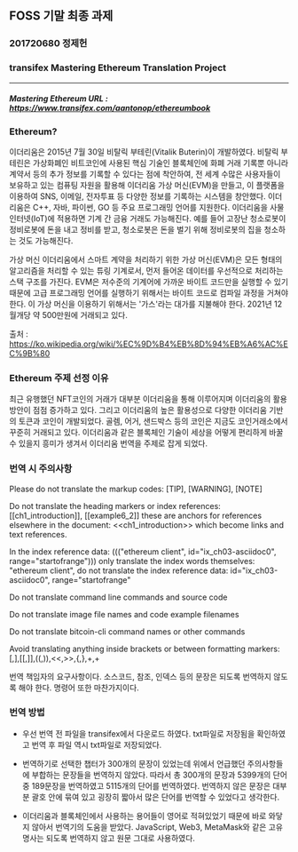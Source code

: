 ## FOSS 기말 최종 과제

### 201720680 정제헌
### transifex Mastering Ethereum Translation Project
<hr/>

##### Mastering Ethereum URL : https://www.transifex.com/aantonop/ethereumbook

### Ethereum?
이더리움은 2015년 7월 30일 비탈릭 부테린(Vitalik Buterin)이 개발하였다. 비탈릭 부테린은 가상화폐인 비트코인에 사용된 핵심 기술인 블록체인에 화폐 거래 기록뿐 아니라 계약서 등의 추가 정보를 기록할 수 있다는 점에 착안하여, 전 세계 수많은 사용자들이 보유하고 있는 컴퓨팅 자원을 활용해 이더리움 가상 머신(EVM)을 만들고, 이 플랫폼을 이용하여 SNS, 이메일, 전자투표 등 다양한 정보를 기록하는 시스템을 창안했다. 이더리움은 C++, 자바, 파이썬, GO 등 주요 프로그래밍 언어를 지원한다.
이더리움을 사물 인터넷(IoT)에 적용하면 기계 간 금융 거래도 가능해진다. 예를 들어 고장난 청소로봇이 정비로봇에 돈을 내고 정비를 받고, 청소로봇은 돈을 벌기 위해 정비로봇의 집을 청소하는 것도 가능해진다.

가상 머신
이더리움에서 스마트 계약을 처리하기 위한 가상 머신(EVM)은 모든 형태의 알고리즘을 처리할 수 있는 튜링 기계로서, 먼저 들어온 데이터를 우선적으로 처리하는 스택 구조를 가진다. EVM은 저수준의 기계어에 가까운 바이트 코드만을 실행할 수 있기 때문에 고급 프로그래밍 언어를 실행하기 위해서는 바이트 코드로 컴파일 과정을 거쳐야 한다. 이 가상 머신을 이용하기 위해서는 '가스'라는 대가를 지불해야 한다.
2021년 12월개당 약 500만원에 거래되고 있다.

출처 : https://ko.wikipedia.org/wiki/%EC%9D%B4%EB%8D%94%EB%A6%AC%EC%9B%80

### Ethereum 주제 선정 이유
최근 유행했던 NFT코인의 거래가 대부분 이더리움을 통해 이루어지며 이더리움의 활용방안이 점점 증가하고 있다. 그리고 이더리움의 높은 활용성으로 다양한 이더리움 기반의 토큰과 코인이 개발되었다. 골렘, 어거, 샌드박스 등의 코인은 지금도 코인거래소에서 꾸준히 거래되고 있다. 이더리움과 같은 블록체인 기술이 세상을 어떻게 편리하게 바꿀 수 있을지 흥미가 생겨서 이더리움 번역을 주제로 잡게 되었다.

### 번역 시 주의사항
Please do not translate the markup codes:
[TIP], [WARNING], [NOTE]

Do not translate the heading markers or index references:
[[ch1_introduction]], [[example6_2]]
these are anchors for references elsewhere in the document:
<<ch1_introduction>>
which become links and text references.

In the index reference data:
((("ethereum client", id="ix_ch03-asciidoc0", range="startofrange")))
only translate the index words themselves: "ethereum client", do not translate the index reference data:
id="ix_ch03-asciidoc0", range="startofrange"

Do not translate command line commands and source code

Do not translate image file names and code example filenames

Do not translate bitcoin-cli command names or other commands

Avoid translating anything inside brackets or between formatting markers:
[,],[[,]],((,)),<<,>>,{,},+,+

번역 책임자의 요구사항이다. 소스코드, 참조, 인덱스 등의 문장은 되도록 번역하지 않도록 해야 한다. 명령어 또한 마찬가지이다.

### 번역 방법
* 우선 번역 전 파일을 transifex에서 다운로드 하였다. txt파일로 저장됨을 확인하였고 번역 후 파일 역시 txt파일로 저장되었다.

* 번역하기로 선택한 챕터가 300개의 문장이 있었는데 위에서 언급했던 주의사항들에 부합하는 문장들을 번역하지 않았다. 따라서 총 300개의 문장과 5399개의 단어 중 189문장을 번역하였고 5115개의 단어를 번역하였다. 번역하지 않은 문장은 대부분 괄호 안에 묶여 있고 굉장히 짧아서 많은 단어를 번역할 수 있었다고 생각한다.

* 이더리움과 블록체인에서 사용하는 용어들이 영어로 적혀있었기 때문에 바로 와닿지 않아서 번역기의 도움을 받았다. JavaScript, Web3, MetaMask와 같은 고유명사는 되도록 번역하지 않고 원문 그대로 사용하였다.
